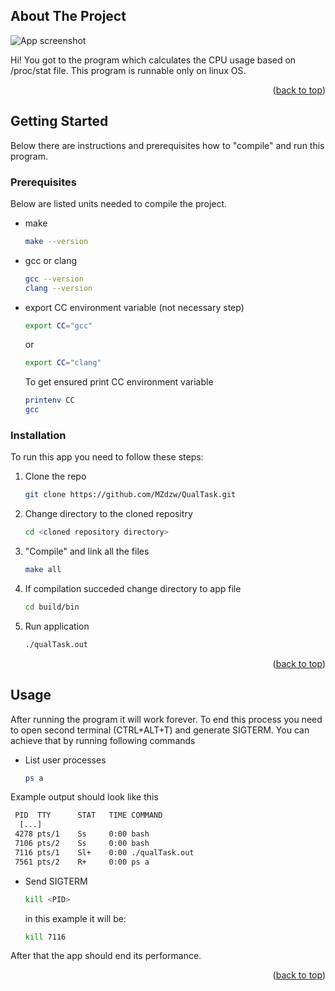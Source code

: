 <a name="readme-top"></a>

<!-- ABOUT THE PROJECT -->
## About The Project

![App screenshot](https://github.com/MZdzw/QualTask/tree/main/img/app.png?raw=true)

Hi! You got to the program which calculates the CPU usage based on /proc/stat file. This program is runnable only on linux OS.


<p align="right">(<a href="#readme-top">back to top</a>)</p>


<!-- GETTING STARTED -->
## Getting Started

Below there are instructions and prerequisites how to "compile" and run this program.

### Prerequisites

Below are listed units needed to compile the project.
* make
  ```sh
  make --version
  ```
* gcc or clang
  ```sh
  gcc --version
  clang --version
  ```
* export CC environment variable (not necessary step)
  ```sh
  export CC="gcc"
  ```
  or
  ```sh
  export CC="clang"
  ```
  To get ensured print CC environment variable
  ```sh
  printenv CC
  gcc
  ```

### Installation

To run this app you need to follow these steps:

1. Clone the repo
   ```sh
   git clone https://github.com/MZdzw/QualTask.git
   ```
2. Change directory to the cloned repositry
   ```sh
   cd <cloned repository directory>
   ```
3. "Compile" and link all the files
   ```sh
   make all
   ```
4. If compilation succeded change directory to app file
   ```sh
   cd build/bin
   ```
5. Run application
   ```sh
   ./qualTask.out
   ```

<p align="right">(<a href="#readme-top">back to top</a>)</p>



<!-- USAGE EXAMPLES -->
## Usage

After running the program it will work forever. To end this process you need to open second terminal (CTRL+ALT+T) and generate SIGTERM. You can achieve that by running following commands
* List user processes
  ```sh
  ps a
  ```
Example output should look like this
  ```sh
   PID  TTY      STAT   TIME COMMAND
    [...]
   4278 pts/1    Ss     0:00 bash
   7106 pts/2    Ss     0:00 bash
   7116 pts/1    Sl+    0:00 ./qualTask.out
   7561 pts/2    R+     0:00 ps a
  ```
* Send SIGTERM
  ```sh
  kill <PID>
  ```
  in this example it will be:
  ```sh
  kill 7116
  ```
After that the app should end its performance.


<p align="right">(<a href="#readme-top">back to top</a>)</p>
